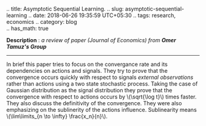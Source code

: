 .. title: Asymptotic Sequential Learning.
.. slug: asymptotic-sequential-learning
.. date: 2018-06-26 19:35:59 UTC+05:30
.. tags: research, economics
.. category: blog 			
.. has_math: true

**Description** : _a review of paper (Journal of Economics) from ***Omer Tamuz's Group***_

***
<!-- TEASER_END -->

In brief this paper tries to focus on the convergance rate and its dependencies on actions and signals. They try to prove that the convergence occurs quickly with respect to signals *external observations* rather than actions using a two state stochastic process. Taking the case of Gaussian distribution as the signal distribution they prove that the convergence with respect to actions occurs by \\(\sqrt{\log t}\\) times faster. They also discuss the definitivity of the convergence. 
They were also emphasizing on the sublinerity of the actions influence. Sublinearity means \\(\lim\limits_{n \to \infty} \frac{x_n}{n}\\).

<h1><a href="http://tamuz.caltech.edu/papers/cascades.pdf"><i class="far fa-file-pdf"></i></a></h1>

